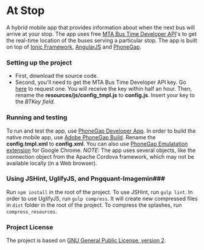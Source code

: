 # At Stop #

A hybrid mobile app that provides information about when the next bus will arrive at your stop. The app uses free [MTA Bus Time Developer API](http://bustime.mta.info/wiki/Developers/Index)'s to get the real-time location of the buses serving a particular stop. The app is built on top of [Ionic Framework](http://ionicframework.com/), [AngularJS](https://angularjs.org/) and [PhoneGap](http://phonegap.com/).

### Setting up the project ###
* First, download the source code. 
* Second, you'll need to get the MTA Bus Time Developer API key. Go [here](http://spreadsheets.google.com/viewform?hl=en&formkey=dG9kcGIxRFpSS0NhQWM4UjA0V0VkNGc6MQ#gid=0) to request one. You will receive the key within half an hour. Then, rename the **resources/js/config_tmpl.js** to **config.js**. Insert your key to the *BTKey field*.

### Running and testing ###
To run and test the app, use [PhoneGap Developer App](http://app.phonegap.com/). In order to build the native mobile app, use [Adobe PhoneGap Build](https://build.phonegap.com/). Rename the **config.tmpl.xml** to **config.xml**. You can also use [PhoneGap Emulatation extension](http://emulate.phonegap.com/) for Google Chrome. *NOTE:* The app uses several objects, like the connection object from the Apache Cordova framework, which may not be available locally (in a Web browser).

### Using JSHint, UglifyJS, and Pngquant-Imagemin###
Run `npm install` in the root of the project. To use JSHint, run `gulp lint`. In order to use UglifyJS, run `gulp compress`. It will create new compressed files in `dist` folder in the root of the project. To compress the splashes, run `compress_resources`.


### Project License ###
The project is based on [GNU General Public License, version 2](http://www.gnu.org/licenses/gpl-2.0.html).
